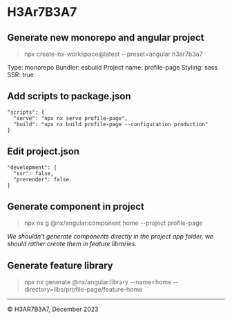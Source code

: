# H3Ar7B3A7

## Generate new monorepo and angular project

> npx create-nx-workspace@latest --preset=angular h3ar7b3a7

Type: monorepo
Bundler: esbuild
Project name: profile-page
Styling: sass
SSR: true

## Add scripts to package.json

```
"scripts": {
  "serve": "npx nx serve profile-page",
  "build": "npx nx build profile-page --configuration production"
}
```

## Edit project.json

```
"development": {
  "ssr": false,
  "prerender": false
}
```

## Generate component in project

> npx nx g @nx/angular:component home --project profile-page

_We shouldn't generate components directly in the project app folder, we should rather create them in feature libraries._

## Generate feature library

> npx nx generate @nx/angular:library --name=home --directory=libs/profile-page/feature-home

---

&copy; H3AR7B3A7, December 2023
